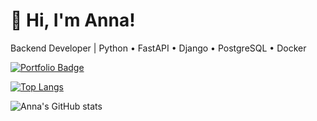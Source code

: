 # 👋 Hi, I'm Anna!

Backend Developer | Python • FastAPI • Django • PostgreSQL • Docker


[![Portfolio Badge](https://img.shields.io/badge/Portfolio-levinadev.github.io-18a10b?style=for-the-badge&logo=github&logoColor=white)](https://levinadev.github.io)


[![Top Langs](https://github-readme-stats.vercel.app/api/top-langs/?username=levinadev&layout=compact&theme=vision-friendly-dark)](https://github.com/anuraghazra/github-readme-stats)

![Anna's GitHub stats](https://github-readme-stats.vercel.app/api?username=levinadev&show_icons=true&theme=vision-friendly-dark&hide_title=true&card_width=320)


